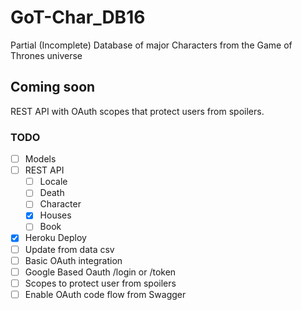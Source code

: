 # GoT-Char_DB16

Partial (Incomplete) Database of major Characters from the Game of Thrones universe

## Coming soon

REST API with OAuth scopes that protect users from spoilers.

### TODO

- [ ] Models
- [ ] REST API
  - [ ] Locale
  - [ ] Death
  - [ ] Character
  - [x] Houses
  - [ ] Book
- [x] Heroku Deploy
- [ ] Update from data csv
- [ ] Basic OAuth integration
- [ ] Google Based Oauth /login or /token
- [ ] Scopes to protect user from spoilers
- [ ] Enable OAuth code flow from Swagger
